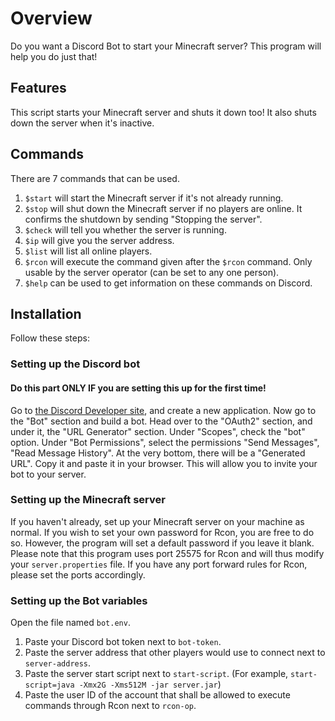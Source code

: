 # Overview
Do you want a Discord Bot to start your Minecraft server? This program will help you do just that!

## Features
This script starts your Minecraft server and shuts it down too! It also shuts down the server when it's inactive. 

## Commands
There are 7 commands that can be used. 
1. `$start` will start the Minecraft server if it's not already running. 
2. `$stop` will shut down the Minecraft server if no players are online. It confirms the shutdown by sending "Stopping the server". 
3. `$check` will tell you whether the server is running. 
4. `$ip` will give you the server address. 
5. `$list` will list all online players. 
7. `$rcon` will execute the command given after the `$rcon` command. Only usable by the server operator (can be set to any one person). 
7. `$help` can be used to get information on these commands on Discord.

## Installation
Follow these steps: 
### Setting up the Discord bot
#### Do this part ONLY IF you are setting this up for the first time! 
Go to [the Discord Developer site](https://discord.com/developers/), and create a new application. Now go to the "Bot" section and build a bot. 
Head over to the "OAuth2" section, and under it, the "URL Generator" section. Under "Scopes", check the "bot" option.
Under "Bot Permissions", select the permissions "Send Messages", "Read Message History". At the very bottom, there will be a "Generated URL".
Copy it and paste it in your browser. This will allow you to invite your bot to your server. 

### Setting up the Minecraft server
If you haven't already, set up your Minecraft server on your machine as normal. 
If you wish to set your own password for Rcon, you are free to do so. However, the program will set a default password if you leave it blank. 
Please note that this program uses port 25575 for Rcon and will thus modify your `server.properties` file. 
If you have any port forward rules for Rcon, please set the ports accordingly. 

### Setting up the Bot variables
Open the file named `bot.env`. 
1. Paste your Discord bot token next to `bot-token`. 
2. Paste the server address that other players would use to connect next to `server-address`. 
3. Paste the server start script next to `start-script`. (For example, `start-script=java -Xmx2G -Xms512M -jar server.jar`)
4. Paste the user ID of the account that shall be allowed to execute commands through Rcon next to `rcon-op`. 
